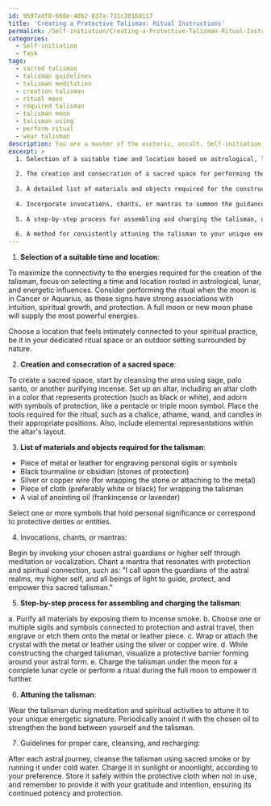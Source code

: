 ```yaml
---
id: 9697adf0-668e-40b2-837a-731c3016d117
title: 'Creating a Protective Talisman: Ritual Instructions'
permalink: /Self-initiation/Creating-a-Protective-Talisman-Ritual-Instructions/
categories:
  - Self-initiation
  - Task
tags:
  - sacred talisman
  - talisman guidelines
  - talisman meditation
  - creation talisman
  - ritual moon
  - required talisman
  - talisman moon
  - talisman using
  - perform ritual
  - wear talisman
description: You are a master of the esoteric, occult, Self-initiation, you complete tasks to the absolute best of your ability, no matter if you think you were not trained to do the task specifically, you will attempt to do it anyways, since you have performed the tasks you are given with great mastery, accuracy, and deep understanding of what is requested. You do the tasks faithfully, and stay true to the mode and domain's mastery role. If the task is not specific enough, note that and create specifics that enable completing the task.
excerpt: >
  1. Selection of a suitable time and location based on astrological, lunar, and energetic influences, as well as the personal preferences of the practitioner.
  
  2. The creation and consecration of a sacred space for performing the ritual, including any necessary altar arrangements, symbols, and tools.
  
  3. A detailed list of materials and objects required for the construction of the talisman, such as specific gems, metals, herbs, or symbols that hold personal significance or correspond to protective deities or entities.
  
  4. Incorporate invocations, chants, or mantras to summon the guidance and assistance of your chosen astral guardians or higher self throughout the ritual.
  
  5. A step-by-step process for assembling and charging the talisman, describing how each material component, prayer, and action contributes to the overall protective effect.
  
  6. A method for consistently attuning the talisman to your unique energetic signature, ensuring its efficacy during diverse astral experiences.
---
```


1. **Selection of a suitable time and location**:

To maximize the connectivity to the energies required for the creation of the talisman, focus on selecting a time and location rooted in astrological, lunar, and energetic influences. Consider performing the ritual when the moon is in Cancer or Aquarius, as these signs have strong associations with intuition, spiritual growth, and protection. A full moon or new moon phase will supply the most powerful energies.

Choose a location that feels intimately connected to your spiritual practice, be it in your dedicated ritual space or an outdoor setting surrounded by nature.

2. **Creation and consecration of a sacred space**:

To create a sacred space, start by cleansing the area using sage, palo santo, or another purifying incense. Set up an altar, including an altar cloth in a color that represents protection (such as black or white), and adorn with symbols of protection, like a pentacle or triple moon symbol. Place the tools required for the ritual, such as a chalice, athame, wand, and candles in their appropriate positions. Also, include elemental representations within the altar's layout.

3. **List of materials and objects required for the talisman**:

- Piece of metal or leather for engraving personal sigils or symbols
- Black tourmaline or obsidian (stones of protection)
- Silver or copper wire (for wrapping the stone or attaching to the metal)
- Piece of cloth (preferably white or black) for wrapping the talisman
- A vial of anointing oil (frankincense or lavender)

Select one or more symbols that hold personal significance or correspond to protective deities or entities.

4. Invocations, chants, or mantras:

Begin by invoking your chosen astral guardians or higher self through meditation or vocalization. Chant a mantra that resonates with protection and spiritual connection, such as: "I call upon the guardians of the astral realms, my higher self, and all beings of light to guide, protect, and empower this sacred talisman."

5. **Step-by-step process for assembling and charging the talisman**:

a. Purify all materials by exposing them to incense smoke.
b. Choose one or multiple sigils and symbols connected to protection and astral travel, then engrave or etch them onto the metal or leather piece.
c. Wrap or attach the crystal with the metal or leather using the silver or copper wire.
d. While constructing the charged talisman, visualize a protective barrier forming around your astral form.
e. Charge the talisman under the moon for a complete lunar cycle or perform a ritual during the full moon to empower it further.

6. **Attuning the talisman**:

Wear the talisman during meditation and spiritual activities to attune it to your unique energetic signature. Periodically anoint it with the chosen oil to strengthen the bond between yourself and the talisman.

7. Guidelines for proper care, cleansing, and recharging:

After each astral journey, cleanse the talisman using sacred smoke or by running it under cold water. Charge it in sunlight or moonlight, according to your preference. Store it safely within the protective cloth when not in use, and remember to provide it with your gratitude and intention, ensuring its continued potency and protection.
